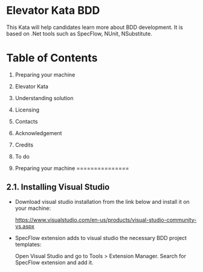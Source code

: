 Elevator Kata BDD
===============================

This Kata will help candidates learn more about BDD development. It is based on .Net tools such as SpecFlow, NUnit, NSubstitute.

Table of Contents
=================

  1. Preparing your machine
  2. Elevator Kata
  3. Understanding solution
  4. Licensing
  5. Contacts
  6. Acknowledgement
  7. Credits
  8. To do

1. Preparing your machine
===============

2.1. Installing Visual Studio
-----------------

* Download visual studio installation from the link below and install it on your machine:

   https://www.visualstudio.com/en-us/products/visual-studio-community-vs.aspx

* SpecFlow extension adds to visual studio the necessary BDD project templates:

   Open Visual Studio and go to Tools > Extension Manager.
   Search for SpecFlow extension and add it.
